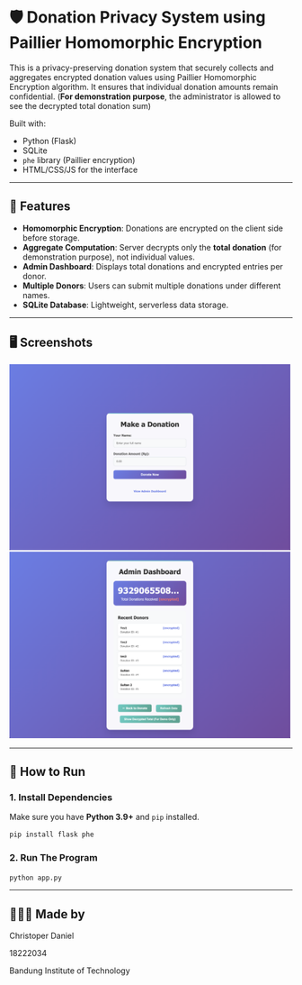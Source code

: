 # 🛡️ Donation Privacy System using Paillier Homomorphic Encryption

This is a privacy-preserving donation system that securely collects and aggregates encrypted donation values using Paillier Homomorphic Encryption algorithm. It ensures that individual donation amounts remain confidential. (**For demonstration purpose**, the administrator is allowed to see the decrypted total donation sum)

Built with:
- Python (Flask)
- SQLite
- `phe` library (Paillier encryption)
- HTML/CSS/JS for the interface

---

## 📌 Features

- **Homomorphic Encryption**: Donations are encrypted on the client side before storage.
- **Aggregate Computation**: Server decrypts only the **total donation** (for demonstration purpose), not individual values.
- **Admin Dashboard**: Displays total donations and encrypted entries per donor.
- **Multiple Donors**: Users can submit multiple donations under different names.
- **SQLite Database**: Lightweight, serverless data storage.

---

## 🖥️ Screenshots

<img src="./Image_DonatePage.png" width="500" alt="Admin Dashboard"/>
<img src="./Image_AdminPage.png" width="500" alt="Admin Dashboard"/>

---

## 🚀 How to Run

### 1. Install Dependencies

Make sure you have **Python 3.9+** and `pip` installed.

```bash
pip install flask phe
```

### 2. Run The Program
```bash
python app.py
```

---

## 👱🏻‍♂️ Made by

Christoper Daniel

18222034

Bandung Institute of Technology